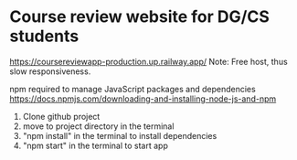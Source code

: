 # Course review website for DG/CS students
https://coursereviewapp-production.up.railway.app/
Note: Free host, thus slow responsiveness.

npm required to manage JavaScript packages and dependencies
https://docs.npmjs.com/downloading-and-installing-node-js-and-npm

1. Clone github project
2. move to project directory in the terminal
3. "npm install" in the terminal to install dependencies
4. "npm start" in the terminal to start app

